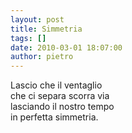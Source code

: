 ```yaml
---
layout: post
title: Simmetria
tags: []
date: 2010-03-01 18:07:00
author: pietro
---
```

Lascio che il ventaglio<br/>che ci separa scorra via<br/>lasciando il nostro tempo<br/>in perfetta simmetria.
